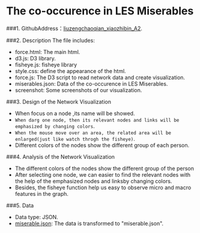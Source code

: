 ﻿﻿The co-occurence in LES Miserables
============
###1. GithubAddress：[liuzengchaoqian_xiaozhibin_A2](https://github.com/vis2014/Assignment2/tree/liuzengchaoqian_xiaozhibin_A2").

###2. Description
The file includes:

+ force.html: The main html.
+ d3.js: D3 library.
+ fisheye.js: fisheye library
+ style.css: define the appearance of the html.
+ force.js: The D3 script to read network data and create visualization.
+ miserables.json: Data of the co-occurence in LES Miserables.
+ screenshot: Some screenshots of our visualization.

###3. Design of the Network Visualization 
+ When focus on a node ,its name will be showed.
+ `When darg one node, then its relevant nodes and links will be emphasized by changing colors`.
+ `When the mouse move over an area, the related area will be enlarged(just like watch throgh the fisheye)`. 
+ Different colors of the nodes show the different group of each person.


###4. Analysis of the Network Visualization
+ The different colors of the nodes show the different group of the person  
+ After selecting one node, we can easier to find the relevant nodes with the help of the emphasized nodes and linksby changing colors. 
+ Besides, the fisheye function help us easy to observe micro and macro features in the graph.

###5. Data
+ Data type: JSON.
+ [miserable.json](http://bl.ocks.org/mbostock/4062045): The data is transformed to "miserable.json".